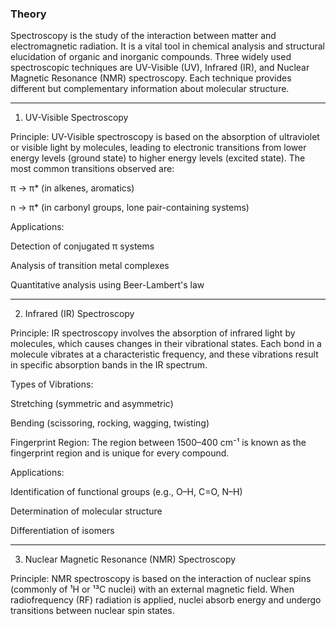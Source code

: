 ### Theory
Spectroscopy is the study of the interaction between matter and electromagnetic radiation. It is a vital tool in chemical analysis and structural elucidation of organic and inorganic compounds. Three widely used spectroscopic techniques are UV-Visible (UV), Infrared (IR), and Nuclear Magnetic Resonance (NMR) spectroscopy. Each technique provides different but complementary information about molecular structure.


---

 1. UV-Visible Spectroscopy

Principle:
UV-Visible spectroscopy is based on the absorption of ultraviolet or visible light by molecules, leading to electronic transitions from lower energy levels (ground state) to higher energy levels (excited state). The most common transitions observed are:

π → π* (in alkenes, aromatics)

n → π* (in carbonyl groups, lone pair-containing systems)


Applications:

Detection of conjugated π systems

Analysis of transition metal complexes

Quantitative analysis using Beer-Lambert's law



---

 2. Infrared (IR) Spectroscopy

Principle:
IR spectroscopy involves the absorption of infrared light by molecules, which causes changes in their vibrational states. Each bond in a molecule vibrates at a characteristic frequency, and these vibrations result in specific absorption bands in the IR spectrum.

Types of Vibrations:

Stretching (symmetric and asymmetric)

Bending (scissoring, rocking, wagging, twisting)


Fingerprint Region:
The region between 1500–400 cm⁻¹ is known as the fingerprint region and is unique for every compound.

Applications:

Identification of functional groups (e.g., O–H, C=O, N–H)

Determination of molecular structure

Differentiation of isomers



---

 3. Nuclear Magnetic Resonance (NMR) Spectroscopy

Principle:
NMR spectroscopy is based on the interaction of nuclear spins (commonly of ¹H or ¹³C nuclei) with an external magnetic field. When radiofrequency (RF) radiation is applied, nuclei absorb energy and undergo transitions between nuclear spin states.
